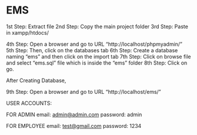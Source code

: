 # EMS

1st Step: Extract file
2nd Step: Copy the main project folder
3rd Step: Paste in xampp/htdocs/

4th Step: Open a browser and go to URL “http://localhost/phpmyadmin/”
5th Step: Then, click on the databases tab
6th Step: Create a database naming “ems” and then click on the import tab
7th Step: Click on browse file and select “ems.sql” file which is inside the “ems” folder
8th Step: Click on go.

After Creating Database,

9th Step: Open a browser and go to URL “http://localhost/ems/”

USER ACCOUNTS: 

FOR ADMIN
email: admin@admin.com
password: admin

FOR EMPLOYEE
email: test@gmail.com
password: 1234
